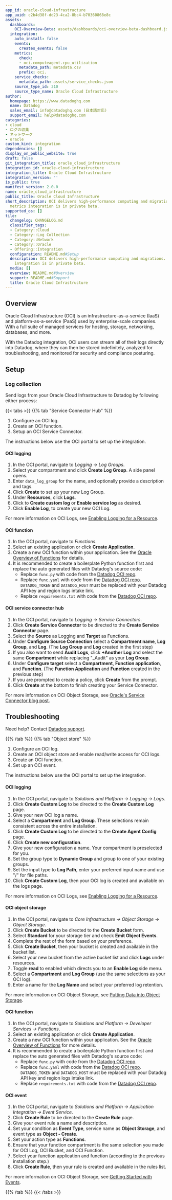 ```yaml
---
app_id: oracle-cloud-infrastructure
app_uuid: c2b4d38f-dd23-4ca2-8bc4-b70360868e8c
assets:
  dashboards:
    OCI-Overview-Beta: assets/dashboards/oci-overview-beta-dashboard.json
  integration:
    auto_install: false
    events:
      creates_events: false
    metrics:
      check:
      - oci.computeagent.cpu_utilization
      metadata_path: metadata.csv
      prefix: oci.
    service_checks:
      metadata_path: assets/service_checks.json
    source_type_id: 310
    source_type_name: Oracle Cloud Infrastructure
author:
  homepage: https://www.datadoghq.com
  name: Datadog
  sales_email: info@datadoghq.com (日本語対応)
  support_email: help@datadoghq.com
categories:
- cloud
- ログの収集
- ネットワーク
- oracle
custom_kind: integration
dependencies: []
display_on_public_website: true
draft: false
git_integration_title: oracle_cloud_infrastructure
integration_id: oracle-cloud-infrastructure
integration_title: Oracle Cloud Infrastructure
integration_version: ''
is_public: true
manifest_version: 2.0.0
name: oracle_cloud_infrastructure
public_title: Oracle Cloud Infrastructure
short_description: OCI delivers high-performance computing and migrations. The OCI
  metrics integration is in private beta.
supported_os: []
tile:
  changelog: CHANGELOG.md
  classifier_tags:
  - Category::Cloud
  - Category::Log Collection
  - Category::Network
  - Category::Oracle
  - Offering::Integration
  configuration: README.md#Setup
  description: OCI delivers high-performance computing and migrations. The OCI metrics
    integration is in private beta.
  media: []
  overview: README.md#Overview
  support: README.md#Support
  title: Oracle Cloud Infrastructure
---
```


<!--  SOURCED FROM https://github.com/DataDog/integrations-internal-core -->
## Overview

Oracle Cloud Infrastructure (OCI) is an infrastructure-as-a-service (IaaS) and platform-as-a-service (PaaS) used by enterprise-scale companies. With a full suite of managed services for hosting, storage, networking, databases, and more.

With the Datadog integration, OCI users can stream all of their logs directly into Datadog, where they can then be stored indefinitely, analyzed for troubleshooting, and monitored for security and compliance posturing.

## Setup

### Log collection

Send logs from your Oracle Cloud Infrastructure to Datadog by following either process:

{{< tabs >}}
{{% tab "Service Connector Hub" %}}

1. Configure an OCI log.
2. Create an OCI function.
3. Setup an OCI Service Connector.

The instructions below use the OCI portal to set up the integration.

#### OCI logging

1. In the OCI portal, navigate to *Logging -> Log Groups*.
2. Select your compartment and click **Create Log Group**. A side panel opens.
3. Enter `data_log_group` for the name, and optionally provide a description and tags.
4. Click **Create** to set up your new Log Group.
5. Under **Resources**, click **Logs**.
6. Click to **Create custom log** or **Enable service log** as desired.
7. Click **Enable Log**, to create your new OCI Log.

For more information on OCI Logs, see [Enabling Logging for a Resource][1].

#### OCI function

1. In the OCI portal, navigate to *Functions*.
2. Select an existing application or click **Create Application**.
3. Create a new OCI function within your application. See the [Oracle Overview of Functions][2] for details.
4. It is recommended to create a boilerplate Python function first and replace the auto generated files with Datadog's source code:
   - Replace `func.py` with code from the [Datadog OCI repo][3].
   - Replace `func.yaml` with code from the [Datadog OCI repo][4]. `DATADOG_TOKEN` and `DATADOG_HOST` must be replaced with your Datadog API key and region logs intake link.
   - Replace `requirements.txt` with code from the [Datadog OCI repo][5].

#### OCI service connector hub

1. In the OCI portal, navigate to *Logging -> Service Connectors*.
2. Click **Create Service Connector** to be directed to the **Create Service Connector** page.
3. Select the **Source** as Logging and **Target** as Functions.
4. Under **Configure Source Connection** select a **Compartment name**, **Log Group**, and **Log**. (The **Log Group** and **Log** created in the first step)
5. If you also want to send **Audit Logs**, click **+Another Log** and select the same **Compartment** while replacing "_Audit" as your **Log Group**.
6. Under **Configure target** select a **Compartment**, **Function application**, and **Function**. (The **Function Application** and **Function** created in the previous step)
7. If you are prompted to create a policy, click **Create** from the prompt.
8. Click **Create** at the bottom to finish creating your Service Connector.

For more information on OCI Object Storage, see [Oracle's Service Connector blog post][6].

## Troubleshooting

Need help? Contact [Datadog support][7].


[1]: https://docs.cloud.oracle.com/en-us/iaas/Content/Logging/Concepts/service_logs.htm#enabling_logging
[2]: https://docs.cloud.oracle.com/en-us/iaas/Content/Functions/Concepts/functionsoverview.htm
[3]: https://github.com/DataDog/Oracle_Logs_Integration/blob/master/Service%20Connector%20%20Hub/func.py
[4]: https://github.com/DataDog/Oracle_Logs_Integration/blob/master/Service%20Connector%20%20Hub/func.yaml
[5]: https://github.com/DataDog/Oracle_Logs_Integration/blob/master/Service%20Connector%20%20Hub/requirements.txt
[6]: https://blogs.oracle.com/cloud-infrastructure/oracle-cloud-infrastructure-service-connector-hub-now-generally-available
[7]: https://docs.datadoghq.com/ja/help/
{{% /tab %}}
{{% tab "Object store" %}}

1. Configure an OCI log.
2. Create an OCI object store and enable read/write access for OCI logs.
3. Create an OCI function.
4. Set up an OCI event.

The instructions below use the OCI portal to set up the integration.

#### OCI logging

1. In the OCI portal, navigate to *Solutions and Platform -> Logging -> Logs*.
2. Click **Create Custom Log** to be directed to the **Create Custom Log** page.
3. Give your new OCI log a name.
4. Select a **Compartment** and **Log Group**. These selections remain consistent across the entire installation.
5. Click **Create Custom Log** to be directed to the **Create Agent Config** page.
6. Click **Create new configuration**.
7. Give your new configuration a name. Your compartment is preselected for you.
8. Set the group type to **Dynamic Group** and group to one of your existing groups.
9. Set the input type to **Log Path**, enter your preferred input name and use "/" for file paths.
10. Click **Create Custom Log**, then your OCI log is created and available on the logs page.

For more information on OCI Logs, see [Enabling Logging for a Resource][1].

#### OCI object storage

1. In the OCI portal, navigate to *Core Infrastructure -> Object Storage -> Object Storage*.
2. Click **Create Bucket** to be directed to the **Create Bucket** form.
3. Select **Standard** for your storage tier and check **Emit Object Events**.
4. Complete the rest of the form based on your preference.
5. Click **Create Bucket**, then your bucket is created and available in the bucket list.
6. Select your new bucket from the active bucket list and click **Logs** under resources.
7. Toggle **read** to enabled which directs you to an **Enable Log** side menu.
8. Select a **Compartment** and **Log Group** (use the same selections as your OCI log).
9. Enter a name for the **Log Name** and select your preferred log retention.

For more information on OCI Object Storage, see [Putting Data into Object Storage][2].

#### OCI function

1. In the OCI portal, navigate to *Solutions and Platform -> Developer Services -> Functions*.
2. Select an existing application or click **Create Application**.
3. Create a new OCI function within your application. See the [Oracle Overview of Functions][3] for more details.
4. It is recommended to create a boilerplate Python function first and replace the auto generated files with Datadog's source code:
   - Replace `func.py` with code from the [Datadog OCI repo][4].
   - Replace `func.yaml` with code from the [Datadog OCI repo][5]. `DATADOG_TOKEN` and `DATADOG_HOST` must be replaced with your Datadog API key and region logs intake link.
   - Replace `requirements.txt` with code from the [Datadog OCI repo][6].

#### OCI event

1. In the OCI portal, navigate to *Solutions and Platform -> Application Integration -> Event Service*.
2. Click **Create Rule** to be directed to the **Create Rule** page.
3. Give your event rule a name and description.
4. Set your condition as **Event Type**, service name as **Object Storage**, and event type as **Object - Create**.
5. Set your action type as **Functions**.
6. Ensure that your function compartment is the same selection you made for OCI Log, OCI Bucket, and OCI Function.
7. Select your function application and function (according to the previous installation step.)
8. Click **Create Rule**, then your rule is created and available in the rules list.

For more information on OCI Object Storage, see [Getting Started with Events][7].



[1]: https://docs.cloud.oracle.com/en-us/iaas/Content/Logging/Concepts/service_logs.htm#enabling_logging
[2]: https://docs.cloud.oracle.com/en-us/iaas/Content/GSG/Tasks/addingbuckets.htm
[3]: https://docs.cloud.oracle.com/en-us/iaas/Content/Functions/Concepts/functionsoverview.htm
[4]: https://github.com/DataDog/Oracle_Logs_Integration/blob/master/Object%20Store/func.py
[5]: https://github.com/DataDog/Oracle_Logs_Integration/blob/master/Object%20Store/func.yaml
[6]: https://github.com/DataDog/Oracle_Logs_Integration/blob/master/Object%20Store/requirements.txt
[7]: https://docs.cloud.oracle.com/en-us/iaas/Content/Events/Concepts/eventsgetstarted.htm
{{% /tab %}}
{{< /tabs >}}